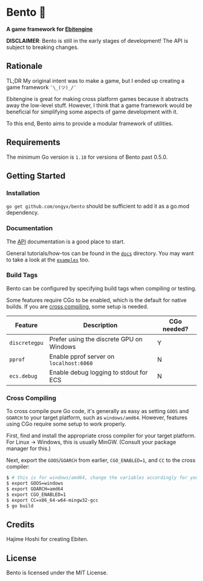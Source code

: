 # Bento 🍱

**A game framework for [Ebitengine]**

**DISCLAIMER**: Bento is still in the early stages of development! The API is subject to breaking changes.

## Rationale

TL;DR My original intent was to make a game, but I ended up creating a game framework `¯\_(ツ)_/¯`

Ebitengine is great for making cross platform games because it abstracts away the low-level stuff.
However, I think that a game framework would be beneficial for simplifying some aspects of game development with it.

To this end, Bento aims to provide a modular framework of utilities.

## Requirements

The minimum Go version is `1.18` for versions of Bento past 0.5.0.

## Getting Started

### Installation

`go get github.com/ongyx/bento` should be sufficient to add it as a go.mod dependency.

### Documentation

The [API] documentation is a good place to start.

General tutorials/how-tos can be found in the [`docs`](docs/) directory.
You may want to take a look at the [`examples`](examples/) too.

### Build Tags

Bento can be configured by specifying build tags when compiling or testing.

Some features require CGo to be enabled, which is the default for native builds.
If you are [cross compiling](#cross-compiling), some setup is needed.

Feature       | Description                               | CGo needed?
---           | ---                                       | ---
`discretegpu` | Prefer using the discrete GPU on Windows  | Y
`pprof`       | Enable pprof server on `localhost:6060`   | N
`ecs.debug`   | Enable debug logging to stdout for ECS    | N

### Cross Compiling

To cross compile pure Go code, it's generally as easy as setting `GOOS` and `GOARCH` to your target platform, such as `windows/amd64`.
However, features using CGo require some setup to work properly.

First, find and install the appropriate cross compiler for your target platform. For Linux -> Windows, this is usually MinGW.
(Consult your package manager for this.)

Next, export the `GOOS`/`GOARCH` from earlier, `CGO_ENABLED=1`, and `CC` to the cross compiler:

```bash
$ # this is for windows/amd64, change the variables accordingly for your platform
$ export GOOS=windows
$ export GOARCH=amd64
$ export CGO_ENABLED=1
$ export CC=x86_64-w64-mingw32-gcc
$ go build
```

## Credits

Hajime Hoshi for creating Ebiten.

## License

Bento is licensed under the MIT License.

[Ebitengine]: https://github.com/hajimehoshi/ebiten
[API]: https://pkg.go.dev/github.com/ongyx/bento
